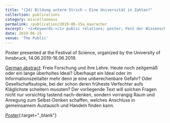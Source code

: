 ```yaml
---
title: "(24) Bildung unterm Strich – Eine Universität in Zahlen?"
collection: publications
category: miscellaneous
permalink: /publication/2019-06-15a_mauracher
excerpt: '<i>Keywords:</i> public relations; poster; Fest der Wissenschaft (Festival of Science), University of Innsbruck; 14.06.2019-16.06.2019'
date: 2019-06-15
venue: 'The Public'
---
```


Poster presented at the Festival of Science, organized by the University of Innsbruck, 14.06.2019-16.06.2019.

<u>German abstract</u>: Freie Forschung und ihre Lehre. Heute noch zeitgemäß oder ein lange überholtes Ideal? Überhaupt ein Ideal oder im Informationszeitalter mehr denn je eine unberechenbare Gefahr? Oder Gesellschaftsutopie, bei der schon deren früheste Verfechter aufs Kläglichste scheitern mussten? Der vorliegende Text will solchen Fragen nicht nur vorsichtig tastend nach-denken, sondern vorrangig Raum und Anregung zum Selbst-Denken schaffen, welches Anschluss in gemeinsamem Austausch und Handeln finden kann.

[Poster](https://doi.org/10.13140/RG.2.2.15171.89121){:target="_blank"}